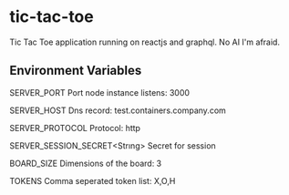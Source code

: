 # tic-tac-toe
Tic Tac Toe application running on reactjs and graphql. No AI I'm afraid.

## Environment Variables

SERVER_PORT<Int> Port node instance listens: 3000

SERVER_HOST<String> Dns record: test.containers.company.com

SERVER_PROTOCOL<String> Protocol: http

SERVER_SESSION_SECRET<Strıng> Secret for session

BOARD_SIZE<Int> Dimensions of the board: 3

TOKENS<String> Comma seperated token list: X,O,H
